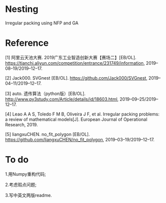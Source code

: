 # Nesting
Irregular packing using NFP and GA
# Reference
[1] 	阿里云天池大赛. 2019广东工业智造创新大赛【赛场二】[EB/OL]. https://tianchi.aliyun.com/competition/entrance/231749/information, 2019–08–19/2019–12–17.

[2] 	Jack000. SVGnest [EB/OL]. https://github.com/Jack000/SVGnest, 2019–04–11/2019–12–17.

[3] 	auto. 遗传算法（python版）[EB/OL]. http://www.py3study.com/Article/details/id/18603.html, 2019–09–25/2019–12–17.

[4] 	Leao A A S, Toledo F M B, Oliveira J F, et al. Irregular packing problems: a review of mathematical models[J]. European Journal of Operational Research, 2019.

[5] 	liangxuCHEN. no_fit_polygon [EB/OL]. https://github.com/liangxuCHEN/no_fit_polygon, 2019–03–19/2019–12–17.

# To do 
1.用Numpy重构代码;

2.考虑瑕点问题;

3.写中英文两版readme.
